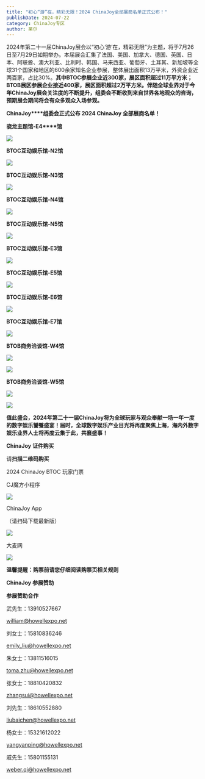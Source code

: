 ```yaml
---
title: "初心“游”在，精彩无限！2024 ChinaJoy全部展商名单正式公布！"
publishDate: 2024-07-22
category: ChinaJoy专区
author: 莱尔
---
```


2024年第二十一届ChinaJoy展会以“初心‘游’在，精彩无限”为主题，将于7月26日至7月29日如期举办。本届展会汇集了法国、美国、加拿大、德国、英国、日本、阿联酋、澳大利亚、比利时、韩国、马来西亚、葡萄牙、土耳其、新加坡等全球31个国家和地区的600余家知名企业参展，整体展出面积13万平米，外资企业近两百家，占比30%。**其中BTOC参展企业近300家，展区面积超过11万平方米；BTOB展区参展企业接近400家，展区面积超过2万平方米。伴随全球业界对于今年ChinaJoy展会关注度的不断提升，组委会不断收到来自世界各地观众的咨询，预期展会期间将会有众多观众入场参观。**

**ChinaJoy****组委会正式公布 2024 ChinaJoy 全部展商名单！**

**骁龙主题馆-E4****馆**

![](https://ec-net-1251389766.cos.ap-shanghai.myqcloud.com/wp-content/uploads/2024/07/20240722214403948.png)

**BTOC****互动娱乐馆-N2****馆**

![](https://ec-net-1251389766.cos.ap-shanghai.myqcloud.com/wp-content/uploads/2024/07/20240722214506218.png)

**BTOC****互动娱乐馆-N3****馆**

![](https://ec-net-1251389766.cos.ap-shanghai.myqcloud.com/wp-content/uploads/2024/07/20240722214509591.png)

**BTOC****互动娱乐馆-N4****馆**

![](https://ec-net-1251389766.cos.ap-shanghai.myqcloud.com/wp-content/uploads/2024/07/20240722214512447.png)

**BTOC****互动娱乐馆-N5****馆**

![](https://ec-net-1251389766.cos.ap-shanghai.myqcloud.com/wp-content/uploads/2024/07/20240722214515408-336x1024.png)

**BTOC****互动娱乐馆-E3****馆**

![](https://ec-net-1251389766.cos.ap-shanghai.myqcloud.com/wp-content/uploads/2024/07/20240722214530797-802x1024.png)

**BTOC****互动娱乐馆-E5****馆**

![](https://ec-net-1251389766.cos.ap-shanghai.myqcloud.com/wp-content/uploads/2024/07/20240722214534863-385x1024.png)

**BTOC****互动娱乐馆-E6****馆**

![](https://ec-net-1251389766.cos.ap-shanghai.myqcloud.com/wp-content/uploads/2024/07/20240722214538574-598x1024.png)

**BTOC****互动娱乐馆-E7****馆**

![](https://ec-net-1251389766.cos.ap-shanghai.myqcloud.com/wp-content/uploads/2024/07/20240722214542815-351x1024.png)

**BTOB****商务洽谈馆-W4****馆**

![](https://ec-net-1251389766.cos.ap-shanghai.myqcloud.com/wp-content/uploads/2024/07/20240722214547831-173x1024.png)

![](https://ec-net-1251389766.cos.ap-shanghai.myqcloud.com/wp-content/uploads/2024/07/20240722214625634.png)

**BTOB****商务洽谈馆-W5****馆**

![](https://ec-net-1251389766.cos.ap-shanghai.myqcloud.com/wp-content/uploads/2024/07/20240722214632260-112x1024.png)

![](https://ec-net-1251389766.cos.ap-shanghai.myqcloud.com/wp-content/uploads/2024/07/20240722214640828.png)

**值此盛会，2024年第二十一届ChinaJoy将为全球玩家与观众奉献一场一年一度的数字娱乐饕餮盛宴！届时，全球数字娱乐产业目光将再度聚焦上海，海内外数字娱乐业界人士将再度云集于此，共襄盛事！**

**ChinaJoy** **证件购买**

  
请**扫描二维码购买**

2024 ChinaJoy BTOC 玩家门票

  
CJ魔方小程序  

![](https://ec-net-1251389766.cos.ap-shanghai.myqcloud.com/wp-content/uploads/2024/07/20240722214709968.png)

  
ChinaJoy App

（请扫码下载最新版）

![](https://ec-net-1251389766.cos.ap-shanghai.myqcloud.com/wp-content/uploads/2024/07/20240722214648548.png)

大麦网

![](https://ec-net-1251389766.cos.ap-shanghai.myqcloud.com/wp-content/uploads/2024/07/20240722214650240.png)

**温馨提醒：购票前请您仔细阅读购票页相关规则**

**ChinaJoy** **参展赞助**

**参展赞助合作**

武先生：13910527667

[william@howellexpo.net](mailto:william@howellexpo.net)

刘女士：15810836246

[emily\_liu@howellexpo.net](mailto:emily_liu@howellexpo.net)

朱女士：13811516015

[toma.zhu@howellexpo.net](mailto:toma.zhu@howellexpo.net)

张女士：18810420832

[zhangsui@howellexpo.net](mailto:zhangsui@howellexpo.net)

刘先生：18610552880

[liubaichen@howellexpo.net](mailto:liubaichen@howellexpo.net)

杨女士：15321612022

[yangyanping@howellexpo.net](mailto:yangyanping@howellexpo.net)

戚先生：15801155131

weber.qi@howellexpo.net

